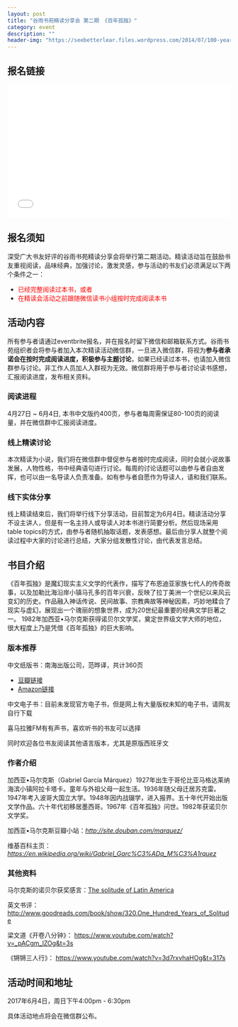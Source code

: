 ```yaml
---
layout: post
title: "谷雨书苑精读分享会 第二期 《百年孤独》"
category: event
description: ""
header-img: "https://seebetterlear.files.wordpress.com/2014/07/100-years-4.jpg"
---
```


## 报名链接
<div style="width:100%; text-align:left;" ><iframe src="//eventbrite.com/tickets-external?eid=34130894424&ref=etckt" frameborder="0" height="300" width="100%" vspace="0" hspace="0" marginheight="5" marginwidth="5" scrolling="auto" allowtransparency="true"></iframe></div>

## 报名须知
深受广大书友好评的谷雨书苑精读分享会将举行第二期活动。精读活动旨在鼓励书友重视阅读，品味经典，加强讨论，激发灵感，参与活动的书友们必须满足以下两个条件之一：

- <font color="red">已经完整阅读过本书，或者</font>
- <font color="red">在精读会活动之前跟随微信读书小组按时完成阅读本书</font>

## 活动内容
所有参与者请通过eventbrite报名，并在报名时留下微信和邮箱联系方式。谷雨书苑组织者会将参与者加入本次精读活动微信群，一旦进入微信群，将视为**参与者承诺会在按时完成阅读进度，积极参与主题讨论**，如果已经读过本书，也请加入微信群参与讨论。非工作人员加人入群视为无效。微信群将用于参与者讨论读书感想，汇报阅读进度，发布相关资料。

### 阅读进程
4月27日 ~ 6月4日, 本书中文版约400页，参与者每周需保证80-100页的阅读量，并在微信群中汇报阅读进度。

### 线上精读讨论
本次精读为小说，我们将在微信群中督促参与者按时完成阅读，同时会就小说故事发展，人物性格，书中经典语句进行讨论。每周的讨论话题可以由参与者自由发挥，也可以由一名导读人负责准备。如有参与者自愿作为导读人，请和我们联系。

### 线下实体分享
线上精读结束后，我们将举行线下分享活动，目前暂定为6月4日。精读活动分享不设主讲人，但是有一名主持人或导读人对本书进行简要分析。然后现场采用table topics的方式，由参与者随机抽取话题，发表感想。最后由分享人就整个阅读过程中大家的讨论进行总结，大家分组发散性讨论，由代表发言总结。

## 书目介绍
《百年孤独》是魔幻现实主义文学的代表作，描写了布恩迪亚家族七代人的传奇故事，以及加勒比海沿岸小镇马孔多的百年兴衰，反映了拉丁美洲一个世纪以来风云变幻的历史。作品融入神话传说、民间故事、宗教典故等神秘因素，巧妙地糅合了现实与虚幻，展现出一个瑰丽的想象世界，成为20世纪最重要的经典文学巨著之一。
1982年加西亚•马尔克斯获得诺贝尔文学奖，奠定世界级文学大师的地位，很大程度上乃是凭借《百年孤独》的巨大影响。

### 版本推荐

中文纸版书：南海出版公司，范晔译，共计360页  

- [豆瓣链接](https://book.douban.com/subject/6082808/)  
- [Amazon链接](https://www.amazon.com/One-Hundred-Years-Solitude-Chinese/dp/7544253996)

中文电子书：目前未发现官方电子书，但是网上有大量版权未知的电子书，请网友自行下载

喜马拉雅FM有有声书，喜欢听书的书友可以选择

同时欢迎各位书友阅读其他语言版本，尤其是原版西班牙文

### 作者介绍
加西亚•马尔克斯（Gabriel García Márquez）1927年出生于哥伦比亚马格达莱纳海滨小镇阿拉卡塔卡。童年与外祖父母一起生活。1936年随父母迁居苏克雷。1947年考入波哥大国立大学。1948年因内战辍学，进入报界。五十年代开始出版文学作品。六十年代初移居墨西哥。1967年《百年孤独》问世。1982年获诺贝尔文学奖。

加西亚•马尔克斯豆瓣小站：*<http://site.douban.com/marquez/>*

维基百科主页：*<https://en.wikipedia.org/wiki/Gabriel_Garc%C3%ADa_M%C3%A1rquez>*

### 其他资料
马尔克斯的诺贝尔获奖感言：[The solitude of Latin America](http://www.nobelprize.org/nobel_prizes/literature/laureates/1982/marquez-lecture.html)

英文书评：
http://www.goodreads.com/book/show/320.One_Hundred_Years_of_Solitude

梁文道《开卷八分钟》：
https://www.youtube.com/watch?v=_pACgm_lZOg&t=3s

《锵锵三人行》：
https://www.youtube.com/watch?v=3d7rxvhaHOg&t=317s

## 活动时间和地址
2017年6月4日，周日下午4:00pm - 6:30pm

具体活动地点将会在微信群公布。
